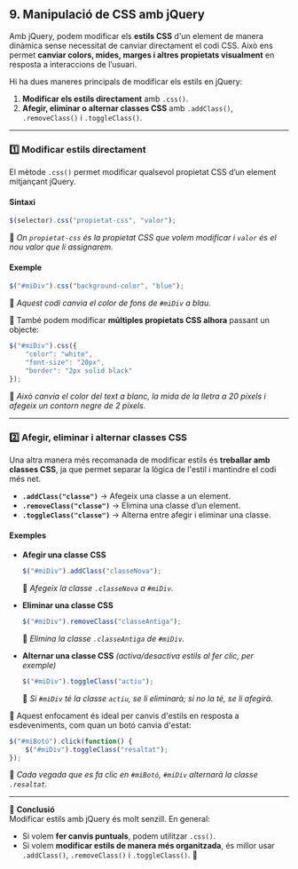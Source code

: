 ## **9. Manipulació de CSS amb jQuery**  

Amb jQuery, podem modificar els **estils CSS** d'un element de manera dinàmica sense necessitat de canviar directament el codi CSS. Això ens permet **canviar colors, mides, marges i altres propietats visualment** en resposta a interaccions de l’usuari.  

Hi ha dues maneres principals de modificar els estils en jQuery:  
1. **Modificar els estils directament** amb `.css()`.  
2. **Afegir, eliminar o alternar classes CSS** amb `.addClass()`, `.removeClass()` i `.toggleClass()`.  

---

### **1️⃣ Modificar estils directament**  

El mètode `.css()` permet modificar qualsevol propietat CSS d’un element mitjançant jQuery.  

#### **Sintaxi**  
```js
$(selector).css("propietat-css", "valor");
```
📌 *On `propietat-css` és la propietat CSS que volem modificar i `valor` és el nou valor que li assignarem.*  

#### **Exemple**  
```js
$("#miDiv").css("background-color", "blue");
```
📌 *Aquest codi canvia el color de fons de `#miDiv` a blau.*  

🔹 També podem modificar **múltiples propietats CSS alhora** passant un objecte:  
```js
$("#miDiv").css({
    "color": "white",
    "font-size": "20px",
    "border": "2px solid black"
});
```
📌 *Això canvia el color del text a blanc, la mida de la lletra a 20 píxels i afegeix un contorn negre de 2 píxels.*  

---

### **2️⃣ Afegir, eliminar i alternar classes CSS**  

Una altra manera més recomanada de modificar estils és **treballar amb classes CSS**, ja que permet separar la lògica de l'estil i mantindre el codi més net.  

- **`.addClass("classe")`** → Afegeix una classe a un element.  
- **`.removeClass("classe")`** → Elimina una classe d’un element.  
- **`.toggleClass("classe")`** → Alterna entre afegir i eliminar una classe.  

#### **Exemples**  

- **Afegir una classe CSS**  
  ```js
  $("#miDiv").addClass("classeNova");
  ```
  📌 *Afegeix la classe `.classeNova` a `#miDiv`.*  

- **Eliminar una classe CSS**  
  ```js
  $("#miDiv").removeClass("classeAntiga");
  ```
  📌 *Elimina la classe `.classeAntiga` de `#miDiv`.*  

- **Alternar una classe CSS** *(activa/desactiva estils al fer clic, per exemple)*  
  ```js
  $("#miDiv").toggleClass("actiu");
  ```
  📌 *Si `#miDiv` té la classe `actiu`, se li eliminarà; si no la té, se li afegirà.*  

🔹 Aquest enfocament és ideal per canvis d'estils en resposta a esdeveniments, com quan un botó canvia d'estat:  
```js
$("#miBotó").click(function() {
    $("#miDiv").toggleClass("resaltat");
});
```
📌 *Cada vegada que es fa clic en `#miBotó`, `#miDiv` alternarà la classe `.resaltat`.*  

---

📌 **Conclusió**  
Modificar estils amb jQuery és molt senzill. En general:  
- Si volem **fer canvis puntuals**, podem utilitzar `.css()`.  
- Si volem **modificar estils de manera més organitzada**, és millor usar `.addClass()`, `.removeClass()` i `.toggleClass()`. 🚀